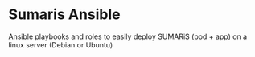 # Sumaris Ansible

Ansible playbooks and roles to easily deploy SUMARiS (pod + app) on a linux server (Debian or Ubuntu)
